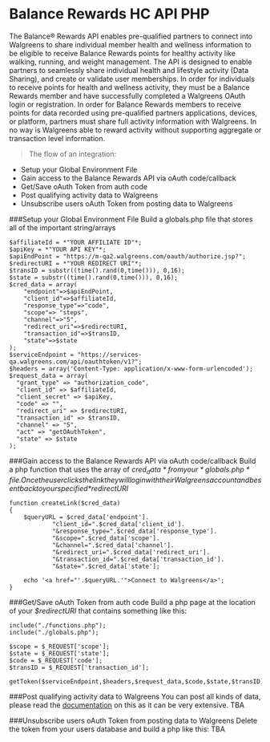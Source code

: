 Balance Rewards HC API PHP
=========

The Balance® Rewards API enables pre-qualified partners to connect into Walgreens to share 
individual member health and wellness information to be eligible to receive Balance Rewards points 
for healthy activity like walking, running, and weight management.
The API is designed to enable partners to seamlessly share individual health and lifestyle activity (Data 
Sharing), and create or validate user memberships. In order for individuals to receive points for health 
and wellness activity, they must be a Balance Rewards member and have successfully completed a 
Walgreens OAuth login or registration.
In order for Balance Rewards members to receive points for data recorded using pre-qualified partners 
applications, devices, or platform, partners must share full activity information with Walgreens. In no 
way is Walgreens able to reward activity without supporting aggregate or transaction level information.

> The flow of an integration:
  * Setup your Global Environment File
  * Gain access to the Balance Rewards API via oAuth code/callback
  * Get/Save oAuth Token from auth code
  * Post qualifying activity data to Walgreens
  * Unsubscribe users oAuth Token from posting data to Walgreens

###Setup your Global Environment File
Build a globals.php file that stores all of the important string/arrays

    $affiliateId = *"YOUR AFFILIATE ID"*;
    $apiKey = *"YOUR API KEY"*;
    $apiEndPoint = "https://m-qa2.walgreens.com/oauth/authorize.jsp?";
    $redirectURI = *"YOUR REDIRECT URI"*;
    $transID = substr((time().rand(0,time())), 0,16);
    $state = substr((time().rand(0,time())), 0,16);
    $cred_data = array(
        "endpoint"=>$apiEndPoint,
        "client_id"=>$affiliateId,
        "response_type"=>"code",
        "scope"=> "steps",
        "channel"=>"5",
        "redirect_uri"=>$redirectURI,
        "transaction_id"=>$transID,
        "state"=>$state
    );
    $serviceEndpoint = "https://services-qa.walgreens.com/api/oauthtoken/v1?";
    $headers = array('Content-Type: application/x-www-form-urlencoded');
    $request_data = array(
      "grant_type" => "authorization_code",
      "client_id" => $affiliateId,
      "client_secret" => $apiKey,
      "code" => "",
      "redirect_uri" => $redirectURI,
      "transaction_id" => $transID,
      "channel" => "5",
      "act" => "getOAuthToken",
      "state" => $state
    );
   
###Gain access to the Balance Rewards API via oAuth code/callback
Build a php function that uses the array of *$cred_data* from your *globals.php* file. Once the user clicks the link they will login with their Walgreens account and be sent back to your specified *$redirectURI*

    function createLink($cred_data)
    {
    	$queryURL = $cred_data['endpoint'].
    			"client_id=".$cred_data['client_id'].
    			"&response_type=".$cred_data['response_type'].
    			"&scope=".$cred_data['scope'].
    			"&channel=".$cred_data['channel'].
    			"&redirect_uri=".$cred_data['redirect_uri'].
    			"&transaction_id=".$cred_data['transaction_id'].
    			"&state=".$cred_data['state'];	
    	
    	echo '<a href="'.$queryURL.'">Connect to Walgreens</a>';
    }
    
###Get/Save oAuth Token from auth code
Build a php page at the location of your *$redirectURI* that contains something like this:
    
    include("./functions.php");
    include("./globals.php");
    
    $scope = $_REQUEST['scope'];
    $state = $_REQUEST['state'];
    $code = $_REQUEST['code'];
    $transID = $_REQUEST['transaction_id'];
    
    getToken($serviceEndpoint,$headers,$request_data,$code,$state,$transID);

###Post qualifying activity data to Walgreens
You can post all kinds of data, please read the [documentation](https://github.com/WalgreensAPI/BRHCAPI-PHP) on this as it can be very extensive.
	TBA

###Unsubscribe users oAuth Token from posting data to Walgreens
Delete the token from your users database and build a php like this:
	TBA
